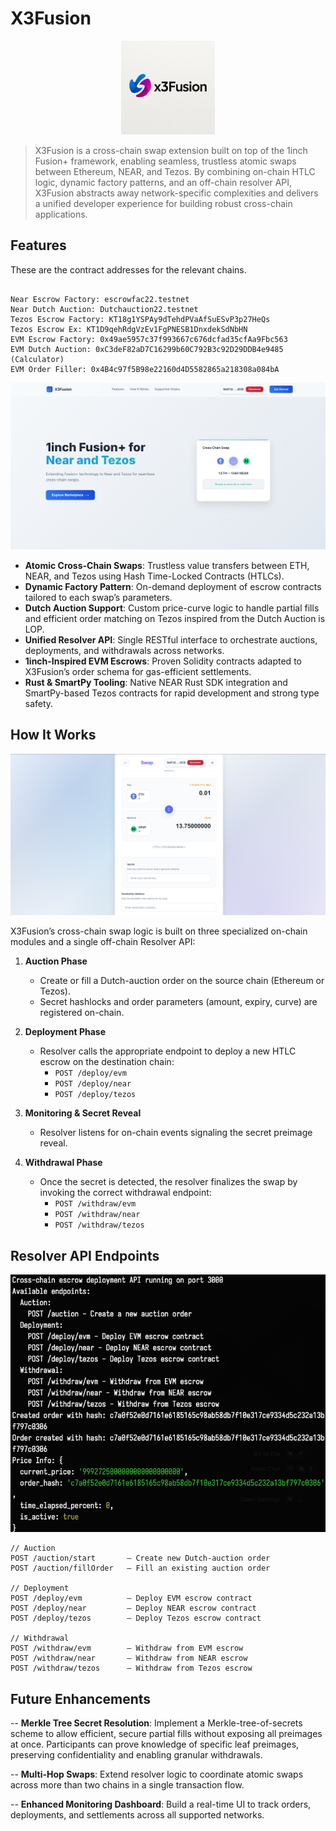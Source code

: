 # X3Fusion


<center><img src='./images/x3Fusion.png' height='150' width='150'></center>

> X3Fusion is a cross-chain swap extension built on top of the 1inch Fusion+ framework, enabling seamless, trustless atomic swaps between Ethereum, NEAR, and Tezos. By combining on-chain HTLC logic, dynamic factory patterns, and an off-chain resolver API, X3Fusion abstracts away network-specific complexities and delivers a unified developer experience for building robust cross-chain applications.

## Features

These are the contract addresses for the relevant chains. 

```plaintext

Near Escrow Factory: escrowfac22.testnet
Near Dutch Auction: Dutchauction22.testnet
Tezos Escrow Factory: KT18g1YSPAy9dTehdPVaAfSuESvP3p27HeQs
Tezos Escrow Ex: KT1D9qehRdgVzEv1FgPNESB1DnxdekSdNbHN
EVM Escrow Factory: 0x49ae5957c37f993667c676dcfad35cfAa9Fbc563
EVM Dutch Auction: 0xC3deF82aD7C16299b60C792B3c92D29DDB4e9485 (Calculator)
EVM Order Filler: 0x4B4c97f5B98e22160d4D5582865a218308a084bA

```


<img src='./images/home.png' >


- **Atomic Cross-Chain Swaps**: Trustless value transfers between ETH, NEAR, and Tezos using Hash Time-Locked Contracts (HTLCs).  
- **Dynamic Factory Pattern**: On-demand deployment of escrow contracts tailored to each swap’s parameters.  
- **Dutch Auction Support**: Custom price-curve logic to handle partial fills and efficient order matching on Tezos inspired from the Dutch Auction is LOP.  
- **Unified Resolver API**: Single RESTful interface to orchestrate auctions, deployments, and withdrawals across networks.  
- **1inch-Inspired EVM Escrows**: Proven Solidity contracts adapted to X3Fusion’s order schema for gas-efficient settlements.  
- **Rust & SmartPy Tooling**: Native NEAR Rust SDK integration and SmartPy-based Tezos contracts for rapid development and strong type safety.  



## How It Works

<img src='./images/swap.png' >



X3Fusion’s cross-chain swap logic is built on three specialized on-chain modules and a single off-chain Resolver API:

1. **Auction Phase**  
   - Create or fill a Dutch-auction order on the source chain (Ethereum or Tezos).  
   - Secret hashlocks and order parameters (amount, expiry, curve) are registered on-chain.

2. **Deployment Phase**  
   - Resolver calls the appropriate endpoint to deploy a new HTLC escrow on the destination chain:  
     - `POST /deploy/evm`  
     - `POST /deploy/near`  
     - `POST /deploy/tezos`

3. **Monitoring & Secret Reveal**  
   - Resolver listens for on-chain events signaling the secret preimage reveal.

4. **Withdrawal Phase**  
   - Once the secret is detected, the resolver finalizes the swap by invoking the correct withdrawal endpoint:  
     - `POST /withdraw/evm`  
     - `POST /withdraw/near`  
     - `POST /withdraw/tezos`

## Resolver API Endpoints

<img src='./images/api.png'>


```plaintext
// Auction
POST /auction/start       – Create new Dutch-auction order
POST /auction/fillOrder   – Fill an existing auction order

// Deployment
POST /deploy/evm          – Deploy EVM escrow contract
POST /deploy/near         – Deploy NEAR escrow contract
POST /deploy/tezos        – Deploy Tezos escrow contract

// Withdrawal
POST /withdraw/evm        – Withdraw from EVM escrow
POST /withdraw/near       – Withdraw from NEAR escrow
POST /withdraw/tezos      – Withdraw from Tezos escrow

```

## Future Enhancements
-- **Merkle Tree Secret Resolution**: Implement a Merkle-tree-of-secrets scheme to allow efficient, secure partial fills without exposing all preimages at once. Participants can prove knowledge of specific leaf preimages, preserving confidentiality and enabling granular withdrawals.

-- **Multi-Hop Swaps**: Extend resolver logic to coordinate atomic swaps across more than two chains in a single transaction flow.

-- **Enhanced Monitoring Dashboard**: Build a real-time UI to track orders, deployments, and settlements across all supported networks.